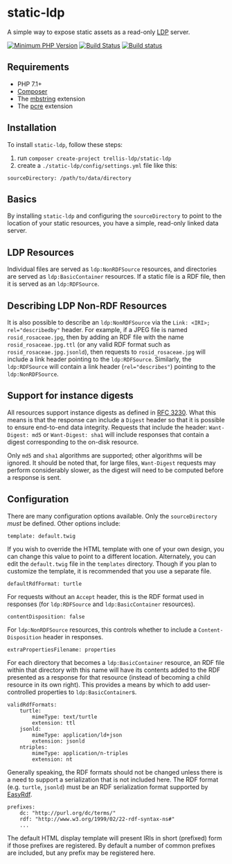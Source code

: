 # static-ldp

A simple way to expose static assets as a read-only <a href="https://www.w3.org/TR/ldp/">LDP</a> server.

[![Minimum PHP Version](https://img.shields.io/badge/php-%3E%3D%207.1-8892BF.svg?style=flat-square)](https://php.net/)
[![Build Status](https://travis-ci.com/trellis-ldp/static-ldp.svg?branch=master)](https://travis-ci.com/trellis-ldp/static-ldp)
[![Build status](https://ci.appveyor.com/api/projects/status/pad3wdgd43lg1nou?svg=true)](https://ci.appveyor.com/project/acoburn/static-ldp)

## Requirements

* PHP 7.1+
* [Composer](https://getcomposer.org/)
* The <a href="http://php.net/manual/en/book.mbstring.php">mbstring</a> extension
* The <a href="http://php.net/manual/en/book.pcre.php">pcre</a> extension

## Installation

To install `static-ldp`, follow these steps:

1. run `composer create-project trellis-ldp/static-ldp`
2. create a `./static-ldp/config/settings.yml` file like this:

```
sourceDirectory: /path/to/data/directory
```

## Basics

By installing `static-ldp` and configuring the `sourceDirectory` to point
to the location of your static resources, you have a simple, read-only linked data server.

## LDP Resources

Individual files are served as `ldp:NonRDFSource` resources,
and directories are served as `ldp:BasicContainer` resources.
If a static file is a RDF file, then it is served as an `ldp:RDFSource`.

## Describing LDP Non-RDF Resources

It is also possible to describe an `ldp:NonRDFSource` via the `Link: <IRI>; rel="describedby"`
header. For example, if a JPEG file is named `rosid_rosaceae.jpg`, then by adding an RDF file with
the name `rosid_rosaceae.jpg.ttl` (or any valid RDF format such as `rosid_rosaceae.jpg.jsonld`), then
requests to `rosid_rosaceae.jpg` will include a link header pointing to the `ldp:RDFSource`.
Similarly, the `ldp:RDFSource` will contain a link header (`rel="describes"`) pointing to the
`ldp:NonRDFSource`.

## Support for instance digests

All resources support instance digests as defined in <a href="https://tools.ietf.org/html/rfc3230">RFC 3230</a>.
What this means is that the response can include a `Digest` header so that it is possible to ensure end-to-end
data integrity. Requests that include the header: `Want-Digest: md5` or `Want-Digest: sha1` will include responses
that contain a digest corresponding to the on-disk resource.

Only `md5` and `sha1` algorithms are supported; other algorithms will be ignored. It should be noted that, for large
files, `Want-Digest` requests may perform considerably slower, as the digest will need to be computed before a
response is sent.

## Configuration

There are many configuration options available. Only the `sourceDirectory` _must_ be defined.
Other options include:

    template: default.twig

If you wish to override the HTML template with one of your own design, you can change this
value to point to a different location. Alternately, you can edit the `default.twig` file
in the `templates` directory. Though if you plan to customize the template, it is recommended
that you use a separate file.

    defaultRdfFormat: turtle

For requests without an `Accept` header, this is the RDF format used in responses (for
`ldp:RDFSource` and `ldp:BasicContainer` resources).

    contentDisposition: false

For `ldp:NonRDFSource` resources, this controls whether to include a `Content-Disposition`
header in responses.

    extraPropertiesFilename: properties

For each directory that becomes a `ldp:BasicContainer` resource, an RDF file within that directory
with this name will have its contents added to the RDF presented as a response for that resource
(instead of becoming a child resource in its own right). This provides a means by which to add
user-controlled properties to `ldp:BasicContainer`s.

    validRdfFormats:
        turtle:
            mimeType: text/turtle
            extension: ttl
        jsonld:
            mimeType: application/ld+json
            extension: jsonld
        ntriples:
            mimeType: application/n-triples
            extension: nt

Generally speaking, the RDF formats should not be changed unless there is a need to
support a serialization that is not included here. The RDF format (e.g. `turtle`,
`jsonld`) must be an RDF serialization format supported by <a href="http://www.easyrdf.org/">EasyRdf</a>.

    prefixes:
        dc: "http://purl.org/dc/terms/"
        rdf: "http://www.w3.org/1999/02/22-rdf-syntax-ns#"
        ...

The default HTML display template will present IRIs in short (prefixed) form if those
prefixes are registered. By default a number of common prefixes are included, but
any prefix may be registered here.


